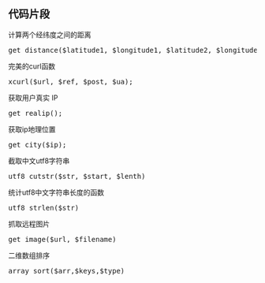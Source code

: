 <h2>代码片段</h2>
计算两个经纬度之间的距离 
<pre>
get_distance($latitude1, $longitude1, $latitude2, $longitude2)
</pre>
完美的curl函数
<pre>
xcurl($url, $ref, $post, $ua);
</pre>
获取用户真实 IP
<pre>
get_realip();
</pre>
获取ip地理位置
<pre>
get_city($ip);
</pre>
截取中文utf8字符串
<pre>
utf8_cutstr($str, $start, $lenth)
</pre>
统计utf8中文字符串长度的函数
<pre>
utf8_strlen($str)
</pre>
抓取远程图片
<pre>
get_image($url, $filename)
</pre>
二维数组排序
<pre>
array_sort($arr,$keys,$type)
</pre>
